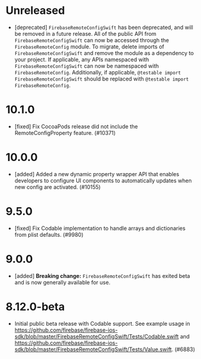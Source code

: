 # Unreleased
- [deprecated] `FirebaseRemoteConfigSwift` has been deprecated, and will be
  removed in a future release. All of the public API from
  `FirebaseRemoteConfigSwift` can now be accessed through the
  `FirebaseRemoteConfig` module. To migrate, delete imports of
  `FirebaseRemoteConfigSwift` and remove the module as a dependency to your
  project. If applicable, any APIs namespaced with
  `FirebaseRemoteConfigSwift` can now be namespaced with
  `FirebaseRemoteConfig`. Additionally, if applicable,
  `@testable import FirebaseRemoteConfigSwift` should be replaced with
  `@testable import FirebaseRemoteConfig`.

# 10.1.0
- [fixed] Fix CocoaPods release did not include the RemoteConfigProperty feature. (#10371)

# 10.0.0
- [added] Added a new dynamic property wrapper API that enables developers to configure UI components to automatically updates when new config are activated. (#10155)

# 9.5.0
- [fixed] Fix Codable implementation to handle arrays and dictionaries from plist defaults. (#9980)

# 9.0.0
- [added] **Breaking change:** `FirebaseRemoteConfigSwift` has exited beta and
  is now generally available for use.

# 8.12.0-beta
- Initial public beta release with Codable support. See example usage in
  https://github.com/firebase/firebase-ios-sdk/blob/master/FirebaseRemoteConfigSwift/Tests/Codable.swift
  and
  https://github.com/firebase/firebase-ios-sdk/blob/master/FirebaseRemoteConfigSwift/Tests/Value.swift. (#6883)
